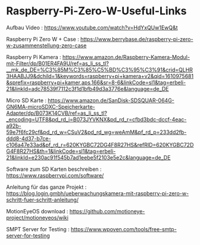 # Raspberry-Pi-Zero-W-Useful-Links

Aufbau Video                           : https://www.youtube.com/watch?v=HdYxQUw1EwQ&t

Raspberry Pi Zero W + Case             : https://www.berrybase.de/raspberry-pi-zero-w-zusammenstellung-zero-case

Raspberry Pi Kamera                    : https://www.amazon.de/Raspberry-Kamera-Modul-mit-Filter/dp/B01ER4FA9U/ref=as_li_ss_tl?__mk_de_DE=%C3%85M%C3%85%C5%BD%C3%95%C3%91&crid=QLHR3HAABJJ9&dchild=1&keywords=raspberry+pi+kamera+v2&qid=1610975681&sprefix=raspberry+pi+kamer,aps,166&sr=8-6&linkCode=sl1&tag=erbeli-21&linkId=adc78539f7112c3f1d1bfb49d3a3776e&language=de_DE

Micro SD Karte                         : https://www.amazon.de/SanDisk-SDSQUAR-064G-GN6MA-microSDXC-Speicherkarte-Adapter/dp/B073K14CVB/ref=as_li_ss_tl?_encoding=UTF8&pd_rd_i=B073JYVKNX&pd_rd_r=cfbd3bdc-dccf-4eac-a92b-59e7f6fc29cf&pd_rd_w=CSuV2&pd_rd_wg=weAmM&pf_rd_p=233dd2fb-ddd8-4d37-b7ce-c106a47e33ad&pf_rd_r=620KYGBC72DG4F8R27HS&refRID=620KYGBC72DG4F8R27HS&th=1&linkCode=sl1&tag=erbeli-21&linkId=e230ac91f545b7ad1eebe5f2103e5e2c&language=de_DE

Software zum SD Karten beschreiben     : https://www.raspberrypi.com/software/

Anleitung für das ganze Projekt        : https://blog.login.gmbh/ueberwachungskamera-mit-raspberry-pi-zero-w-schritt-fuer-schritt-anleitung/

MotionEyeOS download                   : https://github.com/motioneye-project/motioneyeos/wiki

SMPT Server for Testing                : https://www.wpoven.com/tools/free-smtp-server-for-testing
